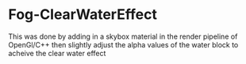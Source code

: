 # Fog-ClearWaterEffect
This was done by adding in a skybox material in the render pipeline of OpenGl/C++ then slightly adjust the alpha values of the water block to acheive the clear water effect

